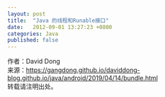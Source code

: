 ```yaml
---
layout: post
title:  "Java 的线程和Runable接口"
date:   2012-09-01 13:27:23 +0800
categories: Java
published: false
---
```



作者：David Dong<br>
来源：https://gangdong.github.io/daviddong-blog.github.io/java/android/2019/04/14/bundle.html<br>
转载请注明出处。